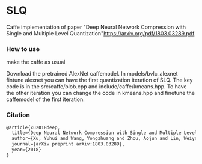 # SLQ
Caffe implementation of paper "Deep Neural Network Compression with Single and Multiple Level Quantization"<https://arxiv.org/pdf/1803.03289.pdf><br>

### How to use
make the caffe as usual

Download the pretrained AlexNet caffemodel. In models/bvlc_alexnet fintune alexnet you can have the first quantization iteration of SLQ. The key code is in the src/caffe/blob.cpp and include/caffe/kmeans.hpp. To have the other iteration you can change the code in kmeans.hpp and finetune the caffemodel of the first iteration.

### Citation
```latex
@article{xu2018deep,
  title={Deep Neural Network Compression with Single and Multiple Level Quantization},
  author={Xu, Yuhui and Wang, Yongzhuang and Zhou, Aojun and Lin, Weiyao and Xiong, Hongkai},
  journal={arXiv preprint arXiv:1803.03289},
  year={2018}
}
